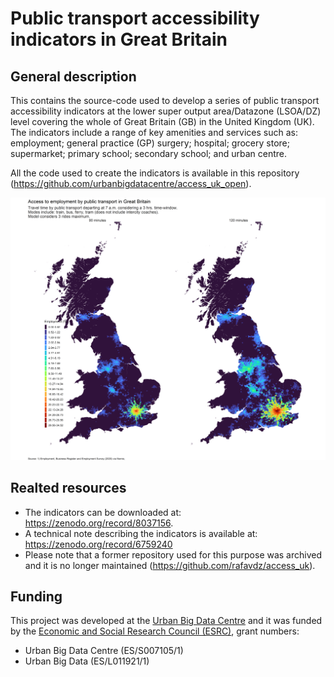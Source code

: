 # Public transport accessibility indicators in Great Britain

## General description

This contains the source-code used to develop a series of public transport accessibility indicators at the lower super output area/Datazone (LSOA/DZ) level covering the whole of Great Britain (GB) in the United Kingdom (UK). The indicators include a range of key amenities and services such as: employment; general practice (GP) surgery; hospital; grocery store; supermarket; primary school; secondary school; and urban centre. 

All the code used to create the indicators is available in this repository (<https://github.com/urbanbigdatacentre/access_uk_open>).

![Accessibility to employment](/plots/accessibility/empl_PTmult.png)

## Realted resources

  * The indicators can be downloaded at: <https://zenodo.org/record/8037156>.
  * A technical note describing the indicators is available at: <https://zenodo.org/record/6759240>
  * Please note that a former repository used for this purpose was archived and it is no longer maintained (<https://github.com/rafavdz/access_uk>).

## Funding

This project was developed at the [Urban Big Data Centre](https://www.ubdc.ac.uk/) and it was funded by the [Economic and Social Research Council (ESRC)](https://www.ukri.org/councils/esrc/), grant numbers:
  * Urban Big Data Centre (ES/S007105/1)
  * Urban Big Data (ES/L011921/1)




